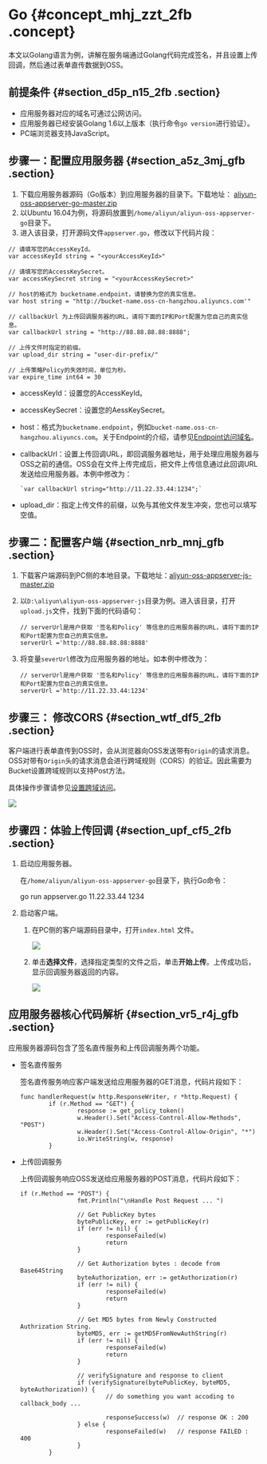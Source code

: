 # Go {#concept_mhj_zzt_2fb .concept}

本文以Golang语言为例，讲解在服务端通过Golang代码完成签名，并且设置上传回调，然后通过表单直传数据到OSS。

## 前提条件 {#section_d5p_n15_2fb .section}

-   应用服务器对应的域名可通过公网访问。
-   应用服务器已经安装Golang 1.6以上版本（执行命令`go version`进行验证）。
-   PC端浏览器支持JavaScript。

## 步骤一：配置应用服务器 {#section_a5z_3mj_gfb .section}

1.  下载应用服务器源码（Go版本）到应用服务器的目录下。下载地址： [aliyun-oss-appserver-go-master.zip](http://docs-aliyun.cn-hangzhou.oss.aliyun-inc.com/assets/attach/86983/APP_zh/1538029675267/aliyun-oss-appserver-go-master.zip)
2.  以Ubuntu 16.04为例，将源码放置到`/home/aliyun/aliyun-oss-appserver-go`目录下。
3.  进入该目录，打开源码文件`appserver.go`，修改以下代码片段：

```
// 请填写您的AccessKeyId。
var accessKeyId string = "<yourAccessKeyId>"

// 请填写您的AccessKeySecret。
var accessKeySecret string = "<yourAccessKeySecret>"

// host的格式为 bucketname.endpoint，请替换为您的真实信息。
var host string = "http://bucket-name.oss-cn-hangzhou.aliyuncs.com'"

// callbackUrl 为上传回调服务器的URL，请将下面的IP和Port配置为您自己的真实信息。
var callbackUrl string = "http://88.88.88.88:8888";

// 上传文件时指定的前缀。
var upload_dir string = "user-dir-prefix/"

// 上传策略Policy的失效时间，单位为秒。
var expire_time int64 = 30
```

-   accessKeyId：设置您的AccessKeyId。
-   accessKeySecret：设置您的AessKeySecret。
-   host：格式为`bucketname.endpoint`，例如`bucket-name.oss-cn-hangzhou.aliyuncs.com`。关于Endpoint的介绍，请参见[Endpoint访问域名](../../../../cn.zh-CN/开发指南/基本概念介绍.md#section_t3j_nmt_tdb)。
-   callbackUrl：设置上传回调URL，即回调服务器地址，用于处理应用服务器与OSS之前的通信。OSS会在文件上传完成后，把文件上传信息通过此回调URL发送给应用服务器。本例中修改为：

    ```
    `var callbackUrl string="http://11.22.33.44:1234";`
    ```

-   upload\_dir：指定上传文件的前缀，以免与其他文件发生冲突，您也可以填写空值。

## 步骤二：配置客户端 {#section_nrb_mnj_gfb .section}

1.  下载客户端源码到PC侧的本地目录。下载地址：[aliyun-oss-appserver-js-master.zip](http://docs-aliyun.cn-hangzhou.oss.aliyun-inc.com/assets/attach/86983/APP_zh/1537971352825/aliyun-oss-appserver-js-master.zip)
2.  以`D:\aliyun\aliyun-oss-appserver-js`目录为例。进入该目录，打开`upload.js`文件，找到下面的代码语句：

    ```
    // serverUrl是用户获取 '签名和Policy' 等信息的应用服务器的URL，请将下面的IP和Port配置为您自己的真实信息。
    serverUrl ='http://88.88.88.88:8888'
    ```

3.  将变量`severUrl`修改为应用服务器的地址。如本例中修改为：

    ```
    // serverUrl是用户获取 '签名和Policy' 等信息的应用服务器的URL，请将下面的IP和Port配置为您自己的真实信息。
    serverUrl ='http://11.22.33.44:1234'
    ```


## 步骤三： 修改CORS {#section_wtf_df5_2fb .section}

客户端进行表单直传到OSS时，会从浏览器向OSS发送带有`Origin`的请求消息。OSS对带有`Origin`头的请求消息会进行跨域规则（CORS）的验证。因此需要为Bucket设置跨域规则以支持Post方法。

具体操作步骤请参见[设置跨域访问](../../../../cn.zh-CN/控制台用户指南/管理存储空间/设置跨域访问.md#)。

![](http://static-aliyun-doc.oss-cn-hangzhou.aliyuncs.com/assets/img/21672/153820832612308_zh-CN.png)

## 步骤四：体验上传回调 {#section_upf_cf5_2fb .section}

1.  启动应用服务器。

    在`/home/aliyun/aliyun-oss-appserver-go`目录下，执行Go命令：

    go run appserver.go 11.22.33.44 1234

2.  启动客户端。
    1.  在PC侧的客户端源码目录中，打开`index.html` 文件。

        ![](http://static-aliyun-doc.oss-cn-hangzhou.aliyuncs.com/assets/img/21672/153820832712306_zh-CN.png)

    2.  单击**选择文件**，选择指定类型的文件之后，单击**开始上传**。上传成功后，显示回调服务器返回的内容。

        ![](http://static-aliyun-doc.oss-cn-hangzhou.aliyuncs.com/assets/img/21672/153820832712309_zh-CN.png)


## 应用服务器核心代码解析 {#section_vr5_r4j_gfb .section}

应用服务器源码包含了签名直传服务和上传回调服务两个功能。

-   签名直传服务

    签名直传服务响应客户端发送给应用服务器的GET消息，代码片段如下：

    ```
    func handlerRequest(w http.ResponseWriter, r *http.Request) {   
            if (r.Method == "GET") {
                    response := get_policy_token()
                    w.Header().Set("Access-Control-Allow-Methods", "POST")
                    w.Header().Set("Access-Control-Allow-Origin", "*")
                    io.WriteString(w, response)
    		}
    ```

-   上传回调服务

    上传回调服务响应OSS发送给应用服务器的POST消息，代码片段如下：

    ```
    if (r.Method == "POST") {
                    fmt.Println("\nHandle Post Request ... ")
    
                    // Get PublicKey bytes
                    bytePublicKey, err := getPublicKey(r)
                    if (err != nil) {
                            responseFailed(w)
                            return
                    }
    
                    // Get Authorization bytes : decode from Base64String
                    byteAuthorization, err := getAuthorization(r)
                    if (err != nil) {
                            responseFailed(w)
                            return
                    }
    
                    // Get MD5 bytes from Newly Constructed Authrization String. 
                    byteMD5, err := getMD5FromNewAuthString(r)
                    if (err != nil) {
                            responseFailed(w)
                            return
                    }
    
                    // verifySignature and response to client 
                    if (verifySignature(bytePublicKey, byteMD5, byteAuthorization)) {
                            // do something you want accoding to callback_body ...
    
                            responseSuccess(w)  // response OK : 200  
                    } else {
                            responseFailed(w)   // response FAILED : 400 
                    }
            }
    ```


